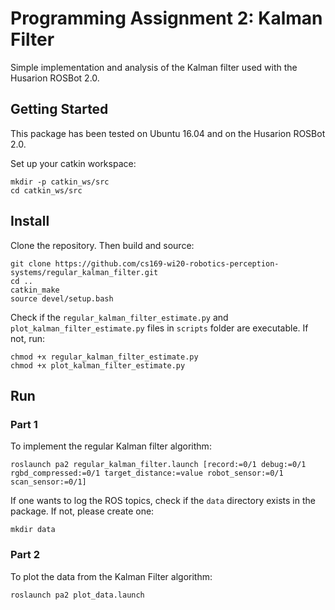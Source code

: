 # Programming Assignment 2: Kalman Filter

Simple implementation and analysis of the Kalman filter used with the Husarion ROSBot 2.0.

## Getting Started

This package has been tested on Ubuntu 16.04 and on the Husarion ROSBot 2.0.

Set up your catkin workspace:
```
mkdir -p catkin_ws/src
cd catkin_ws/src
```

## Install

Clone the repository. Then build and source:
```
git clone https://github.com/cs169-wi20-robotics-perception-systems/regular_kalman_filter.git
cd ..
catkin_make
source devel/setup.bash
```

Check if the `regular_kalman_filter_estimate.py` and `plot_kalman_filter_estimate.py` files in `scripts` folder are executable. If not, run:
```
chmod +x regular_kalman_filter_estimate.py
chmod +x plot_kalman_filter_estimate.py
```

## Run

### Part 1
To implement the regular Kalman filter algorithm:
```
roslaunch pa2 regular_kalman_filter.launch [record:=0/1 debug:=0/1 rgbd_compressed:=0/1 target_distance:=value robot_sensor:=0/1 scan_sensor:=0/1]
```

If one wants to log the ROS topics, check if the `data` directory exists in the package. If not, please create one:
```
mkdir data
```

### Part 2
To plot the data from the Kalman Filter algorithm:
```
roslaunch pa2 plot_data.launch
```
